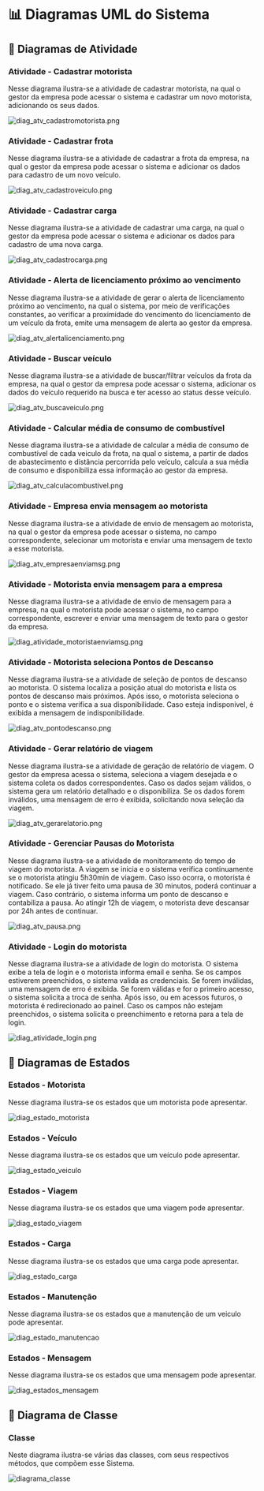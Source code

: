 # 📊 Diagramas UML do Sistema

## 🔹 Diagramas de Atividade

### Atividade - Cadastrar motorista
Nesse diagrama ilustra-se a atividade de cadastrar motorista, na qual o gestor da empresa pode acessar o sistema e cadastrar um
novo motorista, adicionando os seus dados.

![diag_atv_cadastromotorista.png](../Diagramas/Atividade/diag_atv_cadastromotorista.png)

### Atividade - Cadastrar frota
Nesse diagrama ilustra-se a atividade de cadastrar a frota da empresa, na qual o gestor da empresa pode acessar o sistema e
adicionar os dados para cadastro de um novo veículo.

![diag_atv_cadastroveiculo.png](../Diagramas/Atividade/diag_atv_cadastroveiculo.png)

### Atividade - Cadastrar carga
Nesse diagrama ilustra-se a atividade de cadastrar uma carga, na qual o gestor da empresa pode acessar o sistema e
adicionar os dados para cadastro de uma nova carga.

![diag_atv_cadastrocarga.png](../Diagramas/Atividade/diag_atv_cadastrocarga.png)

### Atividade - Alerta de licenciamento próximo ao vencimento
Nesse diagrama ilustra-se a atividade de gerar o alerta de licenciamento próximo ao vencimento, na qual o sistema, por meio de 
verificações constantes, ao verificar a proximidade do vencimento do licenciamento de um veículo da frota, emite uma mensagem
de alerta ao gestor da empresa.

![diag_atv_alertalicenciamento.png](../Diagramas/Atividade/diag_atv_alertalicenciamento.png)

### Atividade - Buscar veículo
Nesse diagrama ilustra-se a atividade de buscar/filtrar veículos da frota da empresa, na qual o gestor da empresa pode acessar
o sistema, adicionar os dados do veículo requerido na busca e ter acesso ao status desse veículo.

![diag_atv_buscaveiculo.png](../Diagramas/Atividade/diag_atv_buscaveiculo.png)

### Atividade - Calcular média de consumo de combustível
Nesse diagrama ilustra-se a atividade de calcular a média de consumo de combustível de cada veiculo da frota,
na qual o sistema, a partir de dados de abastecimento e distância percorrida pelo veículo, calcula a sua média
de consumo e disponibiliza essa informação ao gestor da empresa.

![diag_atv_calculacombustivel.png](../Diagramas/Atividade/diag_atv_calculacombustivel.png)

### Atividade - Empresa envia mensagem ao motorista
Nesse diagrama ilustra-se a atividade de envio de mensagem ao motorista, na qual o gestor da empresa pode acessar o sistema, no
campo correspondente, selecionar um motorista e enviar uma mensagem de texto a esse motorista.

![diag_atv_empresaenviamsg.png](../Diagramas/Atividade/diag_atv_empresaenviamsg.png)

### Atividade - Motorista envia mensagem para a empresa
Nesse diagrama ilustra-se a atividade de envio de mensagem para a empresa, na qual o motorista pode acessar o sistema, no campo
correspondente, escrever e enviar uma mensagem de texto para o gestor da empresa.

![diag_atividade_motoristaenviamsg.png](../Diagramas/Atividade/diag_atv_motoristaenviamsg.png)

### Atividade - Motorista seleciona Pontos de Descanso
Nesse diagrama ilustra-se a atividade de seleção de pontos de descanso ao motorista. O sistema localiza a posição atual do motorista e lista os pontos de descanso mais próximos. Após isso, o motorista seleciona o ponto e o sistema verifica a sua disponibilidade. Caso esteja indisponivel, é exibida a mensagem de indisponibilidade.

![diag_atv_pontodescanso.png](../Diagramas/Atividade/diag_atv_pontodescanso.png)

### Atividade - Gerar relatório de viagem
Nesse diagrama ilustra-se a atividade de geração de relatório de viagem. O gestor da empresa acessa o sistema, seleciona a viagem desejada e o sistema coleta os dados correspondentes. Caso os dados sejam válidos, o sistema gera um relatório detalhado e o disponibiliza. Se os dados forem inválidos, uma mensagem de erro é exibida, solicitando nova seleção da viagem.

![diag_atv_gerarelatorio.png](../Diagramas/Atividade/diag_atv_gerarelatorio.png)

### Atividade -  Gerenciar Pausas do Motorista
Nesse diagrama ilustra-se a atividade de monitoramento do tempo de viagem do motorista. A viagem se inicia e o sistema verifica continuamente se o motorista atingiu 5h30min de viagem. Caso isso ocorra, o motorista é notificado. Se ele já tiver feito uma pausa de 30 minutos, poderá continuar a viagem. Caso contrário, o sistema informa um ponto de descanso e contabiliza a pausa. Ao atingir 12h de viagem, o motorista deve descansar por 24h antes de continuar.

![diag_atv_pausa.png](../Diagramas/Atividade/diag_atv_pausa.png)

### Atividade - Login do motorista
Nesse diagrama ilustra-se a atividade de login do motorista. O sistema exibe a tela de login e o motorista informa email e senha. Se os campos estiverem preenchidos, o sistema valida as credenciais. Se forem inválidas, uma mensagem de erro é exibida. Se forem válidas e for o primeiro acesso, o sistema solicita a troca de senha. Após isso, ou em acessos futuros, o motorista é redirecionado ao painel. Caso os campos não estejam preenchidos, o sistema solicita o preenchimento e retorna para a tela de login.

![diag_atividade_login.png](https://github.com/user-attachments/assets/8516e350-363a-48f9-a668-5524b82e67a9)

## 🔹 Diagramas de Estados
### Estados - Motorista
Nesse diagrama ilustra-se os estados que um motorista pode apresentar.

![diag_estado_motorista](https://github.com/user-attachments/assets/45c3e974-20ab-46ab-bbc5-42a115a4c538)

### Estados - Veículo
Nesse diagrama ilustra-se os estados que um veículo pode apresentar.

![diag_estado_veiculo](https://github.com/user-attachments/assets/4d41182d-e2ac-47b7-a9ee-6d544d623b8f)

### Estados - Viagem
Nesse diagrama ilustra-se os estados que uma viagem pode apresentar.

![diag_estado_viagem](https://github.com/user-attachments/assets/04e6f4c8-0204-4552-bed9-830f4a0ca5ac)

### Estados - Carga
Nesse diagrama ilustra-se os estados que uma carga pode apresentar.

![diag_estado_carga](https://github.com/user-attachments/assets/35a1c871-6199-400b-b415-09ca54c2c0e3)

### Estados - Manutenção
Nesse diagrama ilustra-se os estados que a manutenção de um veiculo pode apresentar.

![diag_estado_manutencao](https://github.com/user-attachments/assets/1bc6dffb-a033-45fe-af43-0ad191f1ab6b)

### Estados - Mensagem
Nesse diagrama ilustra-se os estados que uma mensagem pode apresentar.

![diag_estados_mensagem](https://github.com/user-attachments/assets/5a197d41-1917-4163-90a1-89242836e90d)

## 🔹 Diagrama de Classe
### Classe
Neste diagrama ilustra-se várias das classes, com seus respectivos métodos, que compõem esse Sistema.


![diagrama_classe](https://github.com/user-attachments/assets/418bb81d-e060-4722-818e-8989f884ce15)
